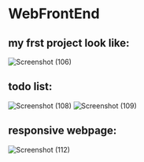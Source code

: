 # WebFrontEnd
## my frst project look like:
![Screenshot (106)](https://user-images.githubusercontent.com/40166268/60752836-1aa8a600-9fe8-11e9-813b-eb7d8fc5ffaf.png)
## todo list:
![Screenshot (108)](https://user-images.githubusercontent.com/40166268/61992671-f2f4ad00-b07e-11e9-8084-9a1c77b159a0.png)
![Screenshot (109)](https://user-images.githubusercontent.com/40166268/61992691-0d2e8b00-b07f-11e9-92f9-73178c7fb1ed.png)

## responsive webpage:

![Screenshot (112)](https://user-images.githubusercontent.com/40166268/61992698-23d4e200-b07f-11e9-8dce-44a0c0fe4ac6.png)


